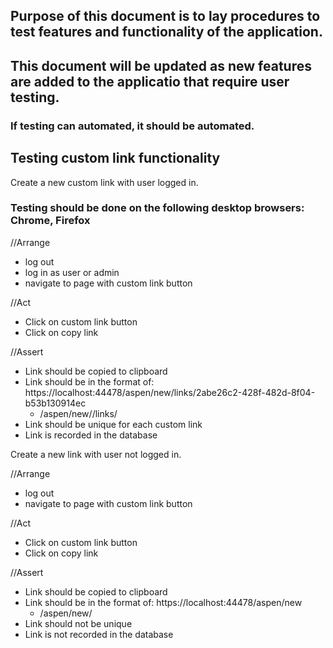 ## Purpose of this document is to lay procedures to test features and functionality of the application.
## This document will be updated as new features are added to the applicatio that require user testing.

### If testing can automated, it should be automated.

## Testing custom link functionality

Create a new custom link with user logged in.
### Testing should be done on the following desktop browsers: Chrome, Firefox

//Arrange 
- log out
- log in as user or admin
- navigate to page with custom link button

//Act
- Click on custom link button
- Click on copy link

//Assert
- Link should be copied to clipboard
- Link should be in the format of: https://localhost:44478/aspen/new/links/2abe26c2-428f-482d-8f04-b53b130914ec
    - <host>/aspen/new/<page on where link was created>/links/<guid>
- Link should be unique for each custom link
- Link is recorded in the database

Create a new link with user not logged in.    

//Arrange 
- log out
- navigate to page with custom link button

//Act
- Click on custom link button
- Click on copy link

//Assert
- Link should be copied to clipboard
- Link should be in the format of: https://localhost:44478/aspen/new
    - <host>/aspen/new/<page on where link was created>
- Link should not be unique
- Link is not recorded in the database
